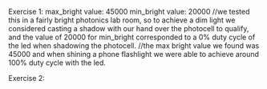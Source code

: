 Exercise 1:
max_bright value: 45000
min_bright value: 20000
//we tested this in a fairly bright photonics lab room, so to achieve a dim light we considered casting a shadow with our hand over the photocell to qualify,
and the value of 20000 for min_bright corresponded to a 0% duty cycle of the led when shadowing the photocell. 
//the max bright value we found was 45000 and when shining a phone flashlight we were able to achieve around 100% duty cycle with the led.

Exercise 2:
